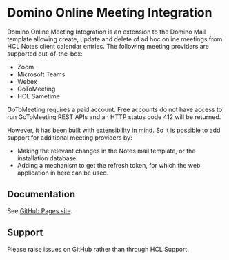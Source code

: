 # Domino Online Meeting Integration 

Domino Online Meeting Integration is an extension to the Domino Mail template allowing create, update and delete of ad hoc online meetings from HCL Notes client calendar entries. The following meeting providers are supported out-of-the-box:  
- Zoom
- Microsoft Teams
- Webex
- GoToMeeting
- HCL Sametime

GoToMeeting requires a paid account. Free accounts do not have access to run GoToMeeting REST APIs and an HTTP status code 412 will be returned.

However, it has been built with extensibility in mind. So it is possible to add support for additional meeting providers by:  
- Making the relevant changes in the Notes mail template, or the installation database.  
- Adding a mechanism to get the refresh token, for which the web application in here can be used.

## Documentation

See [GitHub Pages site](https://opensource.hcltechsw.com/domino-online-meeting-integration).

## Support

Please raise issues on GitHub rather than through HCL Support.
